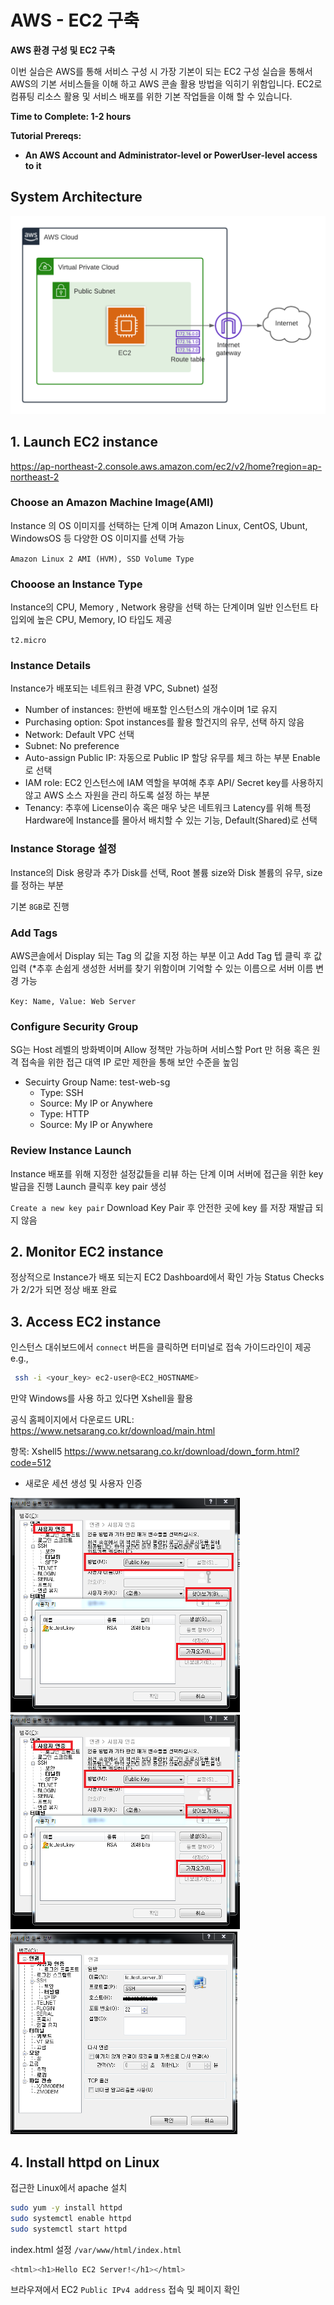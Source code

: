 # AWS - EC2 구축

**AWS 환경 구성 및 EC2 구축**

이번 실습은 AWS를 통해 서비스 구성 시 가장 기본이 되는 EC2 구성 실습을 통해서 AWS의 기본 서비스들을 이해 하고 AWS 콘솔 활용 방법을 익히기 위함입니다. EC2로 컴퓨팅 리소스 활용 및 서비스 배포를 위한 기본 작업들을 이해 할 수 있습니다.

**Time to Complete: 1-2 hours**

**Tutorial Prereqs:**

* **An AWS Account and Administrator-level or PowerUser-level access to it**

## System Architecture
![vpc-architecture](images/vpc-architecture.png)

## 1. Launch EC2 instance

https://ap-northeast-2.console.aws.amazon.com/ec2/v2/home?region=ap-northeast-2

### Choose an Amazon Machine Image(AMI)

Instance 의 OS 이미지를 선택하는 단계 이며 Amazon Linux, CentOS, Ubunt, WindowsOS 등 다양한 OS 이미지를 선택 가능

`Amazon Linux 2 AMI (HVM), SSD Volume Type`

### Chooose an Instance Type

Instance의 CPU, Memory , Network 용량을 선택 하는 단계이며 일반 인스턴트 타입외에 높은 CPU, Memory, IO 타입도 제공

`t2.micro`

### Instance Details 

Instance가 배포되는 네트워크 환경 VPC, Subnet) 설정

- Number of instances: 한번에 배포할 인스턴스의 개수이며 1로 유지
- Purchasing option: Spot instances를 활용 할건지의 유무, 선택 하지 않음
- Network: Default VPC 선택
- Subnet: No preference
- Auto-assign Public IP: 자동으로 Public IP 할당 유무를 체크 하는 부분 Enable로 선택
- IAM role: EC2 인스턴스에 IAM 역할을 부여해 추후 API/ Secret key를 사용하지 않고 AWS 소스 자원을 관리 하도록 설정 하는 부분
- Tenancy: 추후에 License이슈 혹은 매우 낮은 네트워크 Latency를 위해 특정 Hardware에 Instance를 몰아서 배치할 수 있는 기능, Default(Shared)로 선택

### Instance Storage 설정

Instance의 Disk 용량과 추가 Disk를 선택, Root 볼륨 size와 Disk 볼륨의 유무, size를 정하는 부분

기본 `8GB`로 진행

### Add Tags

AWS콘솔에서 Display 되는 Tag 의 값을 지정 하는 부분 이고 Add Tag 텝 클릭 후 값 입력
(*추후 손쉽게 생성한 서버를 찾기 위함이며 기억할 수 있는 이름으로 서버 이름 변경 가능

`Key: Name, Value: Web Server`

### Configure Security Group

SG는 Host 레벨의 방화벽이며 Allow 정책만 가능하며 서비스할 Port 만 허용 혹은 원격 접속을 위한 접근 대역 IP 로만 제한을 통해 보안 수준을 높임

- Secuirty Group Name: test-web-sg
  - Type: SSH
  - Source: My IP or Anywhere
  - Type: HTTP
  - Source: My IP or Anywhere

### Review Instance Launch

Instance 배포를 위해 지정한 설정값들을 리뷰 하는 단계 이며 서버에 접근을 위한 key 발급을 진행
Launch 클릭후 key pair 생성

`Create a new key pair` 
Download Key Pair 후 안전한 곳에 key 를 저장 재발급 되지 않음

## 2. Monitor EC2 instance

정상적으로 Instance가 배포 되는지 EC2 Dashboard에서 확인 가능
Status Checks 가 2/2가 되면 정상 배포 완료

## 3. Access EC2 instance

인스턴스 대쉬보드에서 `connect` 버튼을 클릭하면 터미널로 접속 가이드라인이 제공
e.g.,
```bash
 ssh -i <your_key> ec2-user@<EC2_HOSTNAME>
```

만약 Windows를 사용 하고 있다면 Xshell을 활용

공식 홈페이지에서 다운로드
URL:
https://www.netsarang.co.kr/download/main.html

항목: Xshell5
https://www.netsarang.co.kr/download/down_form.html?code=512

- 새로운 세션 생성 및 사용자 인증
  
![xshell-private-key](images/xshell-private-key.png)
![add-xshell-private-key](images/xshell-private-key.png)
![access-ec2-instance-xshell](images/access-ec2-instance-xshell.png)

## 4. Install httpd on Linux

접근한 Linux에서 apache 설치
```bash
sudo yum -y install httpd
sudo systemctl enable httpd
sudo systemctl start httpd
```

index.html 설정 `/var/www/html/index.html`
```bash
<html><h1>Hello EC2 Server!</h1></html>
```

브라우져에서 EC2 `Public IPv4 address` 접속 및 페이지 확인